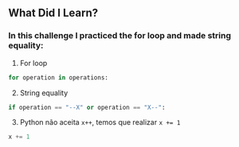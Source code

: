 ## What Did I Learn?

### In this challenge I practiced the for loop and made string equality:

1. For loop
```python
for operation in operations:
```

2. String equality
```python
if operation == "--X" or operation == "X--":
```

3. Python não aceita `x++`, temos que realizar `x += 1`
```python
x += 1
```